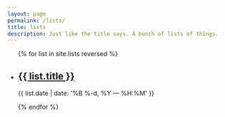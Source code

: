 ```yaml
---
layout: page
permalink: /lists/
title: lists
description: Just like the title says. A bunch of lists of things.
---
```


<ul class="post-list">
{% for list in site.lists reversed %}
    <li>
        <h2><a class="list-title" href="{{ list.url | prepend: site.baseurl }}">{{ list.title }}</a></h2>
        <p class="post-meta">{{ list.date | date: '%B %-d, %Y — %H:%M' }}</p>
      </li>
{% endfor %}
</ul>
